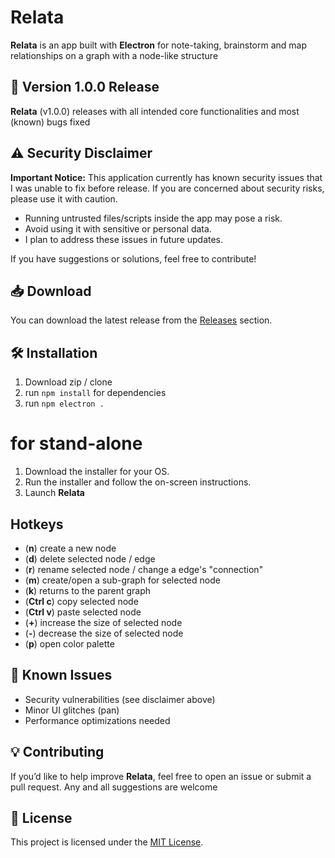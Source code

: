 # Relata
**Relata** is an app built with **Electron** for note-taking, brainstorm and map relationships on a graph with a node-like structure


## 🚀 Version 1.0.0 Release
**Relata** (v1.0.0) releases with all intended core functionalities and most (known) bugs fixed


## ⚠️ Security Disclaimer

**Important Notice:**
This application currently has known security issues that I was unable to fix before release. If you are concerned about security risks, please use it with caution.

- Running untrusted files/scripts inside the app may pose a risk.
- Avoid using it with sensitive or personal data.
- I plan to address these issues in future updates.

If you have suggestions or solutions, feel free to contribute!


## 📥 Download

You can download the latest release from the [Releases](https://github.com/yourusername/myelectronapp/releases) section.


## 🛠 Installation

1. Download zip / clone
2. run `npm install` for dependencies
3. run `npm electron .`

# for stand-alone

1. Download the installer for your OS.
2. Run the installer and follow the on-screen instructions.
3. Launch **Relata**


## Hotkeys

- (**n**) create a new node
- (**d**) delete selected node / edge
- (**r**) rename selected node / change a edge's "connection"
- (**m**) create/open a sub-graph for selected node
- (**k**) returns to the parent graph
- (**Ctrl c**) copy selected node
- (**Ctrl v**) paste selected node
- (**+**) increase the size of selected node
- (**-**) decrease the size of selected node
- (**p**) open color palette 


## 🐛 Known Issues

- Security vulnerabilities (see disclaimer above)
- Minor UI glitches (pan)
- Performance optimizations needed



## 💡 Contributing

If you’d like to help improve **Relata**, feel free to open an issue or submit a pull request.
Any and all suggestions are welcome



## 📜 License

This project is licensed under the [MIT License](LICENSE).
